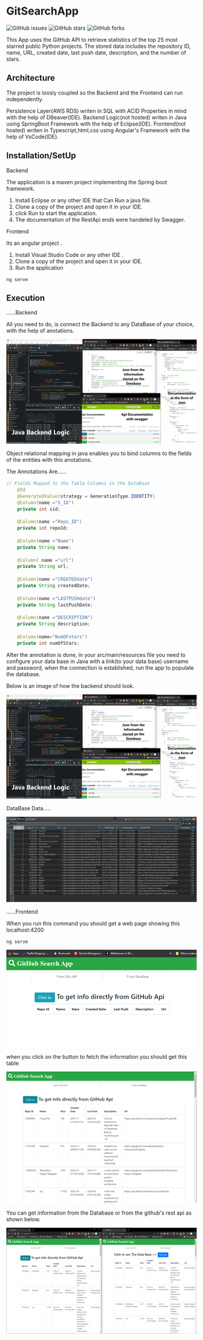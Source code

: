 # GitSearchApp
![GitHub issues](https://img.shields.io/github/issues/inamjr/GitSearchApp)
![GitHub stars](https://img.shields.io/github/stars/inamjr/GitSearchApp)
![GitHub forks](https://img.shields.io/github/forks/inamjr/GitSearchApp)

This App uses the GitHub API to retrieve statistics of the top 25 most starred public Python projects.
The stored data includes the repository ID, name, URL, created date, last push date, description, and the number of stars.

## Architecture

The project is loosly coupled so the Backend and the Frontend can run independently.

Persistence Layer(AWS RDS) writen in SQL with ACID Properties in mind with the help of DBeaver(IDE).
Backend Logic(not hosted) writen in Java using SpringBoot Framework with the help of Eclipse(IDE).
Frontend(not hosted) writen in Typescript,html,css using Angular's Framework with the help of VsCode(IDE).


## Installation/SetUp

Backend

The application is a maven project implementing the Spring boot framework.
1) Install Eclipse or any other IDE that Can Run a java file.
2) Clone a copy of the project and open it in your IDE. 
3) click Run to start the application.
4) The documentation of the RestApi ends were handeled by Swagger.

Frontend

Its an angular project .
1) Install Visual Studio Code or any other IDE .
2) Clone a copy of the project and open it in your IDE. 
3) Run the application 

```angular
ng serve
```

## Execution

......Backend

All you need to do, is connect the Backend to any DataBase of your choice, with the help of anotations.

![](Backend.PNG)

Object relational mapping in java enables you to bind columns to the fields of the entities with this anotations.

The Annotations Are......

```java
// Fields Mapped to the Table Columns in the DataBase
	@Id
	@GeneratedValue(strategy = GenerationType.IDENTITY)
	@Column(name ="S_ID")
	private int sid;
	
	@Column(name ="Repo_ID")
	private int repoId;
	
	@Column(name ="Name")
	private String name;
	
	@Column( name ="url")
	private String url;
	
	@Column(name ="CREATEDdate")
	private String createdDate;
	
	@Column(name ="LASTPUSHdate")
	private String lastPushDate;
	
	@Column(name ="DESCRIPTION")
	private String description;
	
	@Column(name="NumOFstars")
	private int numOfStars;
```

After the annotation is done, in your src/main/resources file you need to configure your data base in Java with a 
link(to your data base) username and password, when the connection is established, run the app to populate
the database. 

Below is an image of how the backend should look.

![](Backend.PNG)

DataBase Data.....


![](ImgOfdb.PNG)


......Frontend

When you run this command you should get a web page showing this localhost:4200

```angular
ng serve
```
![](firstpage.PNG)

 when you click on the button to fetch the information you should get this table 

![](Gitdata.PNG)

You can get information from the Database or from the github's rest api as shown below.

![](frontendcomparition.PNG)
